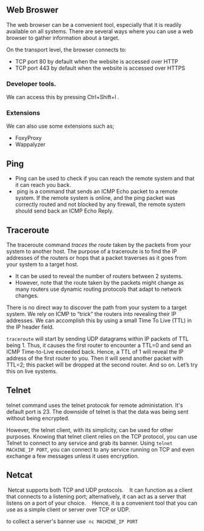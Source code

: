 ## Web Broswer
The web browser can be a convenient tool, especially that it is readily available on all systems. There are several ways where you can use a web browser to gather information about a target.

On the transport level, the browser connects to:

-   TCP port 80 by default when the website is accessed over HTTP
-   TCP port 443 by default when the website is accessed over HTTPS

### Developer tools.
We can access this by pressing Ctrl+Shift+I .
### Extensions
We can also use some extensions such as;
- FoxyProxy
- Wappalyzer

## Ping
- Ping can be used to check if you can reach the remote system and that it can reach you back.
-  ping is a command that sends an ICMP Echo packet to a remote system. If the remote system is online, and the ping packet was correctly routed and not blocked by any firewall, the remote system should send back an ICMP Echo Reply.

## Traceroute
The traceroute command _traces the route_ taken by the packets from your system to another host. The purpose of a traceroute is to find the IP addresses of the routers or hops that a packet traverses as it goes from your system to a target host.

- It can be used to reveal the number of routers between 2 systems.
- However, note that the route taken by the packets might change as many routers use dynamic routing protocols that adapt to network changes.

There is no direct way to discover the path from your system to a target system. We rely on ICMP to “trick” the routers into revealing their IP addresses. We can accomplish this by using a small Time To Live (TTL) in the IP header field.

`traceroute` will start by sending UDP datagrams within IP packets of TTL being 1. Thus, it causes the first router to encounter a TTL=0 and send an ICMP Time-to-Live exceeded back. Hence, a TTL of 1 will reveal the IP address of the first router to you. Then it will send another packet with TTL=2; this packet will be dropped at the second router. And so on. Let’s try this on live systems.

## Telnet
telnet command uses the telnet protocok for remote administation. 
It's default port is 23.
The downside of telnet is that the data was being sent without being encrypted.

However, the telnet client, with its simplicity, can be used for other purposes. Knowing that telnet client relies on the TCP protocol, you can use Telnet to connect to any service and grab its banner. Using `telnet MACHINE_IP PORT`, you can connect to any service running on TCP and even exchange a few messages unless it uses encryption.

## Netcat
 Netcat supports both TCP and UDP protocols. 
 
 It can function as a client that connects to a listening port; alternatively, it can act as a server that listens on a port of your choice. 
 
 Hence, it is a convenient tool that you can use as a simple client or server over TCP or UDP.

to collect a server's banner use  `nc MACHINE_IP PORT`
